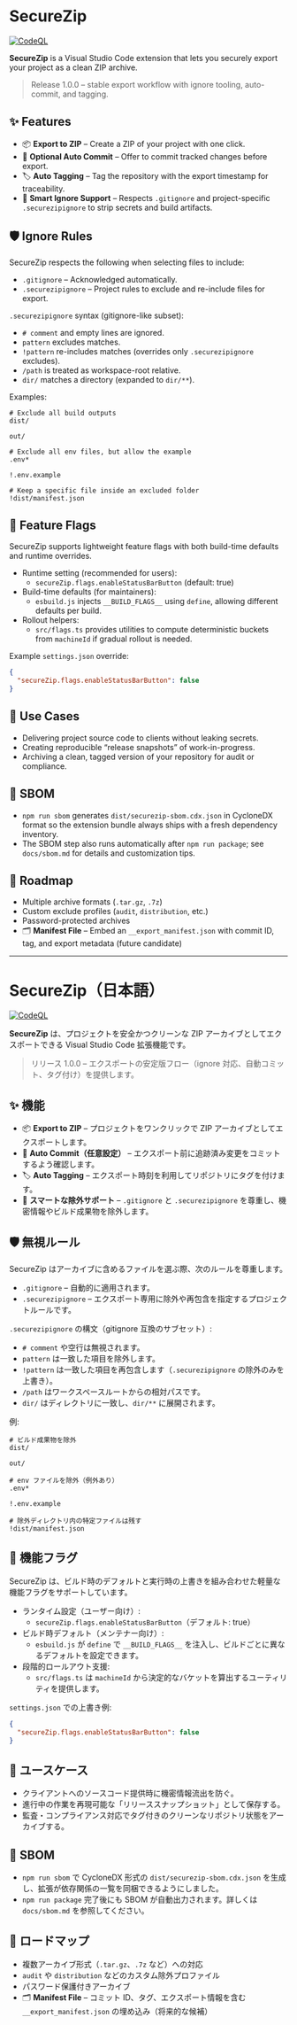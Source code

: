 # SecureZip

[![CodeQL](https://github.com/yugook/SecureZip/actions/workflows/codeql.yml/badge.svg)](https://github.com/yugook/SecureZip/actions/workflows/codeql.yml)

**SecureZip** is a Visual Studio Code extension that lets you securely export your project as a clean ZIP archive.

> Release 1.0.0 – stable export workflow with ignore tooling, auto-commit, and tagging.

## ✨ Features
- 📦 **Export to ZIP** – Create a ZIP of your project with one click.
- 🔄 **Optional Auto Commit** – Offer to commit tracked changes before export.
- 🏷 **Auto Tagging** – Tag the repository with the export timestamp for traceability.
- 🧹 **Smart Ignore Support** – Respects `.gitignore` and project-specific `.securezipignore` to strip secrets and build artifacts.

## 🛡 Ignore Rules
SecureZip respects the following when selecting files to include:

- `.gitignore` – Acknowledged automatically.
- `.securezipignore` – Project rules to exclude and re-include files for export.

`.securezipignore` syntax (gitignore-like subset):

- `# comment` and empty lines are ignored.
- `pattern` excludes matches.
- `!pattern` re-includes matches (overrides only `.securezipignore` excludes).
- `/path` is treated as workspace-root relative.
- `dir/` matches a directory (expanded to `dir/**`).

Examples:

```
# Exclude all build outputs
dist/

out/

# Exclude all env files, but allow the example
.env*

!.env.example

# Keep a specific file inside an excluded folder
!dist/manifest.json
```

## 🔧 Feature Flags
SecureZip supports lightweight feature flags with both build-time defaults and runtime overrides.

- Runtime setting (recommended for users):
  - `secureZip.flags.enableStatusBarButton` (default: true)
- Build-time defaults (for maintainers):
  - `esbuild.js` injects `__BUILD_FLAGS__` using `define`, allowing different defaults per build.
- Rollout helpers:
  - `src/flags.ts` provides utilities to compute deterministic buckets from `machineId` if gradual rollout is needed.

Example `settings.json` override:

```json
{
  "secureZip.flags.enableStatusBarButton": false
}
```

## 🚀 Use Cases
- Delivering project source code to clients without leaking secrets.
- Creating reproducible “release snapshots” of work-in-progress.
- Archiving a clean, tagged version of your repository for audit or compliance.

## 🧾 SBOM
- `npm run sbom` generates `dist/securezip-sbom.cdx.json` in CycloneDX format so the extension bundle always ships with a fresh dependency inventory.
- The SBOM step also runs automatically after `npm run package`; see `docs/sbom.md` for details and customization tips.

## 📖 Roadmap
- Multiple archive formats (`.tar.gz`, `.7z`)
- Custom exclude profiles (`audit`, `distribution`, etc.)
- Password-protected archives
- 🗂 **Manifest File** – Embed an `__export_manifest.json` with commit ID, tag, and export metadata (future candidate)

---

# SecureZip（日本語）

[![CodeQL](https://github.com/yugook/SecureZip/actions/workflows/codeql.yml/badge.svg)](https://github.com/yugook/SecureZip/actions/workflows/codeql.yml)

**SecureZip** は、プロジェクトを安全かつクリーンな ZIP アーカイブとしてエクスポートできる Visual Studio Code 拡張機能です。

> リリース 1.0.0 – エクスポートの安定版フロー（ignore 対応、自動コミット、タグ付け）を提供します。

## ✨ 機能
- 📦 **Export to ZIP** – プロジェクトをワンクリックで ZIP アーカイブとしてエクスポートします。
- 🔄 **Auto Commit（任意設定）** – エクスポート前に追跡済み変更をコミットするよう確認します。
- 🏷 **Auto Tagging** – エクスポート時刻を利用してリポジトリにタグを付けます。
- 🧹 **スマートな除外サポート** – `.gitignore` と `.securezipignore` を尊重し、機密情報やビルド成果物を除外します。

## 🛡 無視ルール
SecureZip はアーカイブに含めるファイルを選ぶ際、次のルールを尊重します。

- `.gitignore` – 自動的に適用されます。
- `.securezipignore` – エクスポート専用に除外や再包含を指定するプロジェクトルールです。

`.securezipignore` の構文（gitignore 互換のサブセット）:

- `# comment` や空行は無視されます。
- `pattern` は一致した項目を除外します。
- `!pattern` は一致した項目を再包含します（`.securezipignore` の除外のみを上書き）。
- `/path` はワークスペースルートからの相対パスです。
- `dir/` はディレクトリに一致し、`dir/**` に展開されます。

例:

```
# ビルド成果物を除外
dist/

out/

# env ファイルを除外（例外あり）
.env*

!.env.example

# 除外ディレクトリ内の特定ファイルは残す
!dist/manifest.json
```

## 🔧 機能フラグ
SecureZip は、ビルド時のデフォルトと実行時の上書きを組み合わせた軽量な機能フラグをサポートしています。

- ランタイム設定（ユーザー向け）:
  - `secureZip.flags.enableStatusBarButton`（デフォルト: true）
- ビルド時デフォルト（メンテナー向け）:
  - `esbuild.js` が `define` で `__BUILD_FLAGS__` を注入し、ビルドごとに異なるデフォルトを設定できます。
- 段階的ロールアウト支援:
  - `src/flags.ts` は `machineId` から決定的なバケットを算出するユーティリティを提供します。

`settings.json` での上書き例:

```json
{
  "secureZip.flags.enableStatusBarButton": false
}
```

## 🚀 ユースケース
- クライアントへのソースコード提供時に機密情報流出を防ぐ。
- 進行中の作業を再現可能な「リリーススナップショット」として保存する。
- 監査・コンプライアンス対応でタグ付きのクリーンなリポジトリ状態をアーカイブする。

## 🧾 SBOM
- `npm run sbom` で CycloneDX 形式の `dist/securezip-sbom.cdx.json` を生成し、拡張が依存関係の一覧を同梱できるようにしました。
- `npm run package` 完了後にも SBOM が自動出力されます。詳しくは `docs/sbom.md` を参照してください。

## 📖 ロードマップ
- 複数アーカイブ形式（`.tar.gz`、`.7z` など）への対応
- `audit` や `distribution` などのカスタム除外プロファイル
- パスワード保護付きアーカイブ
- 🗂 **Manifest File** – コミット ID、タグ、エクスポート情報を含む `__export_manifest.json` の埋め込み（将来的な候補）
